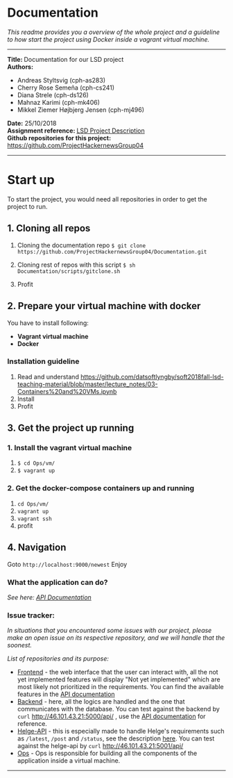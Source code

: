 # Documentation
*This readme provides you a overview of the whole project and a guideline to how start the project using Docker inside a vagrant virtual machine.*


***
<b>Title: </b> Documentation for our LSD project <br>
<b>Authors:</b>
- Andreas Styltsvig (cph-as283)
- Cherry Rose Semeña (cph-cs241)
- Diana Strele (cph-ds126)
- Mahnaz Karimi (cph-mk406)
- Mikkel Ziemer Højbjerg Jensen (cph-mj496)

<b>Date:</b> 25/10/2018<br>
<b>Assignment reference: </b> [LSD Project Description](https://github.com/datsoftlyngby/soft2018fall-lsd-teaching-material/blob/master/assignments/01-HN%20Clone%20Task%20Description.ipynb)<br>
<b>Github repositories for this project: </b> https://github.com/ProjectHackernewsGroup04
***

# Start up

To start the project, you would need all repositories in order to get the project to run.

## 1. Cloning all repos

1. Cloning the documentation repo
`$ git clone https://github.com/ProjectHackernewsGroup04/Documentation.git`

2. Cloning rest of repos with this script
`$ sh Documentation/scripts/gitclone.sh`

3. Profit

## 2. Prepare your virtual machine with docker

You have to install following:
* **Vagrant virtual machine**
* **Docker**

### Installation guideline

1. Read and understand
https://github.com/datsoftlyngby/soft2018fall-lsd-teaching-material/blob/master/lecture_notes/03-Containers%20and%20VMs.ipynb
2. Install
3. Profit

## 3. Get the project up running

### 1. Install the vagrant virtual machine
1. `$ cd Ops/vm/`
2. `$ vagrant up`

### 2. Get the docker-compose containers up and running
1. `cd Ops/vm/`
2. `vagrant up`
3. `vagrant ssh`
4. profit

## 4. Navigation

Goto `http://localhost:9000/newest`
Enjoy

### What the application can do?

_See here: [API Documentation](https://github.com/ProjectHackernewsGroup04/Documentation/blob/master/API.md)_

### Issue tracker:
_In situations that you encountered some issues with our project, please make an open issue on its respective repository, and we will handle that the soonest._

_List of repositories and its purpose:_

- [Frontend](https://github.com/ProjectHackernewsGroup04/Frontend) - the web interface that the user can interact with, all the not yet implemented features will display "Not yet implemented" which are most likely not prioritized in the requirements. You can find the available features in the [API documentation](https://github.com/ProjectHackernewsGroup04/Documentation/blob/master/API.md)
- [Backend](https://github.com/ProjectHackernewsGroup04/Backend) - here, all the logics are handled and the one that communicates with the database. You can test against the backend by `curl` http://46.101.43.21:5000/api/	, use the [API documentation](https://github.com/ProjectHackernewsGroup04/Documentation/blob/master/API.md) for reference.
- [Helge-API](https://github.com/ProjectHackernewsGroup04/Helge-api) - this is especially made to handle Helge's requirements such as `/latest`, `/post` and `/status`, see the description [here](https://github.com/cph-cs241/soft2018fall-lsd-teaching-material/blob/master/assignments/03-Minimum_Requirements_and_API_Description.md). You can test against the helge-api by `curl` http://46.101.43.21:5001/api/
- [Ops](https://github.com/ProjectHackernewsGroup04/Ops) - Ops is responsible for building all the components of the application inside a virtual machine.
---

